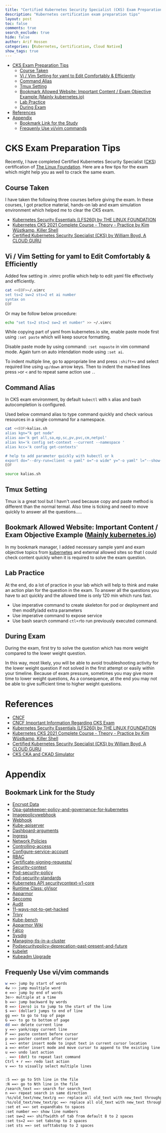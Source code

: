 ```yaml
---
title: "Certified Kubernetes Security Specialist (CKS) Exam Preparation Tips"
description: "Kubernetes certification exam preparation tips"
layout: post
toc: false
comments: true
search_exclude: true
hide: false
author: Arif Hossen
categories: [Kubernetes, Certification, Cloud Native]
show_tags: true
---
```



- [CKS Exam Preparation Tips](#cks-exam-preparation-tips)
  - [Course Taken](#course-taken)
  - [Vi / Vim Setting for yaml to Edit Comfortably & Efficiently](#vi--vim-setting-for-yaml-to-edit-comfortably--efficiently)
  - [Command Alias](#command-alias)
  - [Tmux Setting](#tmux-setting)
  - [Bookmark Allowed Website: Important Content / Exam Objective Example (Mainly kubernetes.io)](#bookmark-allowed-website-important-content--exam-objective-example-mainly-kubernetesio)
  - [Lab Practice](#lab-practice)
  - [During Exam](#during-exam)
- [References](#references)
- [Appendix](#appendix)
  - [Bookmark Link for the Study](#bookmark-link-for-the-study)
  - [Frequenly Use vi/vim commands](#frequenly-use-vivim-commands)




# CKS Exam Preparation Tips


Recently, I have completed Certified Kubernetes Security Specialist ([CKS](https://www.cncf.io/certification/cks/)) certification of [The Linux Foundation](https://www.linuxfoundation.org). Here are a few tips for the exam which might help you as well to crack the same exam.


## Course Taken
I have taken the following three courses before giving the exam. In these courses, I got practice material, hands-on lab and exam simulation environment which helped me to clear the CKS exam.
- [Kubernetes Security Essentials (LFS260) by THE LINUX FOUNDATION](https://training.linuxfoundation.org/training/kubernetes-security-essentials-lfs260/)
- [Kubernetes CKS 2021 Complete Course - Theory - Practice by Kim Wüstkamp, Killer Shell](https://www.udemy.com/share/103Mds2@FG1jV2JjSVEHdEBGC3JNfT1HYA==/)
- [Certified Kubernetes Security Specialist (CKS) by William Boyd, A CLOUD GURU](https://acloudguru.com/course/certified-kubernetes-security-specialist-cks)

## Vi / Vim Setting for yaml to Edit Comfortably & Efficiently

Added few setting in .vimrc profile which help to edit yaml file effectively and efficiently. 

```bash
cat <<EOF>~/.vimrc
set ts=2 sw=2 sts=2 et ai number
syntax on
EOF
```

Or may be follow below procedure:

```bash
echo "set ts=2 sts=2 sw=2 et number" >> ~/.vimrc
```

While copying part of yaml from kubernetes.io site, enable paste mode first using `:set paste` which will keep source formatting. 

Disable paste mode by using command: `:set nopaste` in vim command mode. Again turn on auto intendation mode using `:set ai`.

To indent multiple line, go to appropriate line and press `:shift+v` and select required line using `up/down` arrow keys. Then to indent the marked lines press  `>`or `<` and to repeat same action use `.`.



## Command Alias

In CKS exam environment, by default `kubectl` with `k` alias and bash autocompletion is configured. 

Used below command alias to type command quickly and check various resources in a single command for a namespace. 

```bash
cat <<EOF>kalias.sh
alias kgn="k get node" 
alias aa='k get all,sa,ep,sc,pv,pvc,cm,netpol'
alias kn='k config set-context --current --namespace '
alias kcc='k config get-contexts'

# help to add parameter quickly with kubectl or k 
export do="--dry-run=client -o yaml" o="-o wide" y="-o yaml" l="--show-labels" 
EOF

source kalias.sh
```



## Tmux Setting

Tmux is a great tool but I havn't used because copy and paste method is different than the normal termal. Also time is ticking and need to move quickly to answer all the questions.....



## Bookmark Allowed Website: Important Content / Exam Objective Example ([Mainly kubernetes.io](https://kubernetes.io))

In my bookmark manager, I added necessary sample yaml and exam objective topics from [kubernetes](https://kubernetes.io) and external allowed sites so that I could check content quickly when it is required to solve the exam question. 



## Lab Practice

At the end, do a lot of practice in your lab which will help to think and make an action plan for the question in the exam. To answer all the questions you have to act quickly and the allowed time is only 120 min which runs fast.

- Use imperative command to create skeleton for pod or deployment and then modify/add extra parameters
- Use imperative command to expose service
- Use bash search command `ctl+r`to run previously executed command.

## During Exam
During the exam, first try to solve the question which has more weight compared to the lower weight question.

In this way, most likely, you will be able to avoid troubleshooting activity for the lower weight question if not solved in the first attempt or easily within your timeline. Because of exam pressure, sometimes you may give more time to lower weight questions, As a consequence, at the end you may not be able to give sufficient time to higher weight questions.



# References
- [CNCF](https://www.cncf.io/certification/cks/)
- [CNCF Important Information Regarding CKS Exam](https://docs.linuxfoundation.org/tc-docs/certification/important-instructions-cks)
- [Kubernetes Security Essentials (LFS260) by THE LINUX FOUNDATION](https://training.linuxfoundation.org/training/kubernetes-security-essentials-lfs260/)
- [Kubernetes CKS 2021 Complete Course - Theory - Practice by Kim Wüstkamp, Killer Shell](https://www.udemy.com/share/103Mds2@FG1jV2JjSVEHdEBGC3JNfT1HYA==/)
- [Certified Kubernetes Security Specialist (CKS) by William Boyd, A CLOUD GURU](https://acloudguru.com/course/certified-kubernetes-security-specialist-cks)
- [CKS CKA and CKAD Simulator](https://killer.sh/)



# Appendix

## Bookmark Link for the Study
- [Encrypt Data](https://kubernetes.io/docs/tasks/administer-cluster/encrypt-data/)
- [Opa-gatekeeper-policy-and-governance-for-kubernetes](https://kubernetes.io/blog/2019/08/06/opa-gatekeeper-policy-and-governance-for-kubernetes/)
- [Imagepolicywebhook](https://kubernetes.io/docs/reference/access-authn-authz/admission-controllers/#imagepolicywebhook)
- [Webhook](https://kubernetes.io/docs/reference/access-authn-authz/webhook/)
- [Kube-apiserver](https://kubernetes.io/docs/reference/command-line-tools-reference/kube-apiserver/#options)
- [Dashboard-arguments](https://github.com/kubernetes/dashboard/blob/master/docs/common/dashboard-arguments.md)
- [Ingress](https://kubernetes.io/docs/concepts/services-networking/ingress/)
- [Network Policies](https://kubernetes.io/docs/concepts/services-networking/network-policies/#networkpolicy-resource)
- [Controlling-access](https://kubernetes.io/docs/concepts/security/controlling-access/)
- [Configure-service-account](https://kubernetes.io/docs/tasks/configure-pod-container/configure-service-account/)
- [RBAC](https://kubernetes.io/docs/reference/access-authn-authz/rbac/)
- [Certificate-signing-requests/](https://kubernetes.io/docs/reference/access-authn-authz/certificate-signing-requests/)
- [Security-context](https://kubernetes.io/docs/tasks/configure-pod-container/security-context/)
- [Pod-security-policy](https://kubernetes.io/docs/concepts/policy/pod-security-policy/)
- [Pod-security-standards](https://kubernetes.io/docs/concepts/security/pod-security-standards/)
- [Kubernetes API securitycontext-v1-core](https://kubernetes.io/docs/reference/generated/kubernetes-api/v1.21/#securitycontext-v1-core)
- [Runtime Class: gVisor](https://kubernetes.io/docs/concepts/containers/runtime-class/)
- [Apparmor](https://kubernetes.io/docs/tutorials/clusters/apparmor/)
- [Seccomp](https://kubernetes.io/docs/tutorials/clusters/seccomp#create-a-pod-with-a-seccomp-profile-for-syscall-auditing)
- [Audit](https://kubernetes.io/docs/tasks/debug-application-cluster/audit/)
- [11-ways-not-to-get-hacked](https://kubernetes.io/blog/2018/07/18/11-ways-not-to-get-hacked/)
- [Trivy](https://aquasecurity.github.io/trivy/v0.18.3/)
- [Kube-bench](https://github.com/aquasecurity/kube-bench)
- [Apparmor Wiki](https://gitlab.com/apparmor/apparmor/-/wikis/Documentation)
- [Falco](https://falco.org/docs/)
- [Sysdig](https://docs.sysdig.com/?lang=en)
- [Managing-tls-in-a-cluster](https://kubernetes.io/docs/tasks/tls/managing-tls-in-a-cluster/)
- [Podsecuritypolicy-deprecation-past-present-and-future](https://kubernetes.io/blog/2021/04/06/podsecuritypolicy-deprecation-past-present-and-future/)
- [kubelet](https://kubernetes.io/docs/reference/command-line-tools-reference/kubelet/)
- [Kubeadm Upgrade](https://kubernetes.io/docs/tasks/administer-cluster/kubeadm/kubeadm-upgrade/)

## Frequenly Use vi/vim commands

```bash
w ==> jump by start of words
4w >> jump muultiple word
e ==> jump by end of words
3e>> multiple at a time
b ==> jump backward by words
0 ==> (zero) is to jump to the start of the line
$ ==> (dollar) jumps to end of line
gg ==> to go to top of page
G ==> to go to bottom of page
dd ==> delete current line
y ==> yank/copy current line
P ==> paste content before cursor
p ==> paster content after cursor
i ==> enter insert mode to input text in current cursor location
a ==> enter insert mode and move cursor to append to the existing line
u ==> undo last action
. ==> (dot) to repeat last command
Ctrl + r ==> redo last action
v ==> to visually select multiple lines


:5 ==> go to 5th line in the file
:N ==> go to Nth line in the file
/search_text ==> search for search_text
n ==> repeat search in same direction
:%s/old_text/new_text/g ==> replace all old_text with new_text throughput file
:%s/old_text/new_text/gc ==> replace all old_text with new_text throughput file asking for confirmation before making each change
:set et ==> set expandtabs to spaces
:set number ==> show line numbers
:set sw=2 ==> shiftwidth of tab from default 8 to 2 spaces
:set ts=2 ==> set tabstop to 2 spaces
:set sts ==> set softtabstop to 2 spaces
```

